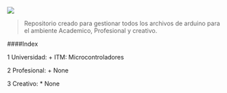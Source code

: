 ![](https://upload.wikimedia.org/wikipedia/commons/4/42/Arduino_Uno_logo.png)

> Repositorio creado para gestionar todos los archivos de arduino para el ambiente Academico, Profesional y creativo.

####Index
                
1 Universidad:
    + ITM: Microcontroladores
    
2 Profesional:
    + None

3 Creativo:
    * None
